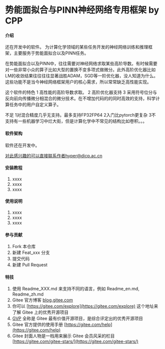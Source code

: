 # 势能面拟合与PINN神经网络专用框架 by CPP

#### 介绍
还在开发中的软件。
为计算化学领域的某些任务开发的神经网络训练和推理框架，主要服务于势能面拟合以及PINN任务。

在势能面拟合以及PINN中，往往需要对神经网络求取某些高阶导数。有时候需要对一些非常小众的算子比如大型的置换不变多项式做微分。此外高阶优化器比如LM的收敛结果往往往往显著战胜ADAM，SGD等一阶优化器，没人知道为什么。这些功能不是当今神经网络框架用户的核心需求，所以常常缺乏高性能实现。

这个软件的特色
1 高性能的高阶导数求取。
2 高阶优化器支持
3 采用符号位分与反向前向传播微分相混合的微分技术。在不增加代码的的同时高效的支持，科学计算任务中的用户自定义算子。

不足
1对混合精度几乎无支持。最多支持FP32FP64
2入门比pytorch更复杂
3不支持有一些机器学习中烂大街，但是计算化学中不常见的结构比如卷积。。。


#### 软件架构
软件还在开发中。

对此感兴趣的可以直接联系作者hyper@dicp.ac.cn



#### 安装教程

1.  xxxx
2.  xxxx
3.  xxxx

#### 使用说明

1.  xxxx
2.  xxxx
3.  xxxx

#### 参与贡献

1.  Fork 本仓库
2.  新建 Feat_xxx 分支
3.  提交代码
4.  新建 Pull Request


#### 特技

1.  使用 Readme\_XXX.md 来支持不同的语言，例如 Readme\_en.md, Readme\_zh.md
2.  Gitee 官方博客 [blog.gitee.com](https://blog.gitee.com)
3.  你可以 [https://gitee.com/explore](https://gitee.com/explore) 这个地址来了解 Gitee 上的优秀开源项目
4.  [GVP](https://gitee.com/gvp) 全称是 Gitee 最有价值开源项目，是综合评定出的优秀开源项目
5.  Gitee 官方提供的使用手册 [https://gitee.com/help](https://gitee.com/help)
6.  Gitee 封面人物是一档用来展示 Gitee 会员风采的栏目 [https://gitee.com/gitee-stars/](https://gitee.com/gitee-stars/)
